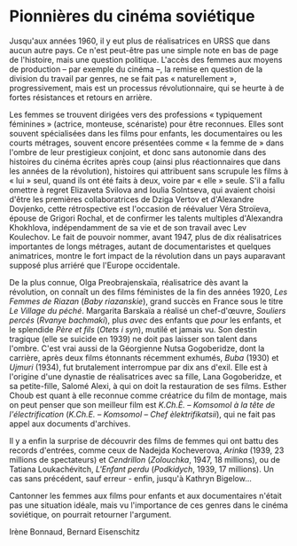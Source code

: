 # Pionnières du cinéma soviétique

Jusqu'aux années 1960, il y eut plus de réalisatrices en URSS que dans aucun autre pays. Ce n'est peut-être pas une simple note en bas de page de l'histoire, mais une question politique. L'accès des femmes aux moyens de production – par exemple du cinéma –, la remise en question de la division du travail par genres, ne se fait pas « naturellement », progressivement, mais est un processus révolutionnaire, qui se heurte à de fortes résistances et retours en arrière.

Les femmes se trouvent dirigées vers des professions « typiquement féminines » (actrice, monteuse, scénariste) pour être reconnues. Elles sont souvent spécialisées dans les films pour enfants, les documentaires ou les courts métrages, souvent encore présentées comme « la femme de » dans l'ombre de leur prestigieux conjoint, et donc sans autonomie dans des histoires du cinéma écrites après coup (ainsi plus réactionnaires que dans les années de la révolution), histoires qui attribuent sans scrupule les films à « lui » seul, quand ils ont été faits à deux, voire par « elle » seule. S'il a fallu omettre à regret Elizaveta Svilova and Ioulia Solntseva, qui avaient choisi d'être les premières collaboratrices de Dziga Vertov et d'Alexandre Dovjenko, cette rétrospective est l'occasion de réévaluer Véra Stroïeva, épouse de Grigori Rochal, et de confirmer les talents multiples d'Alexandra Khokhlova, indépendamment de sa vie et de son travail avec Lev Koulechov. Le fait de pouvoir nommer, avant 1947, plus de dix réalisatrices importantes de longs métrages, autant de documentaristes et quelques animatrices, montre le fort impact de la révolution dans un pays auparavant supposé plus arriéré que l'Europe occidentale.

De la plus connue, Olga Preobrajenskaïa, réalisatrice dès avant la révolution, on connaît un des films féministes de la fin des années 1920, _Les Femmes de Riazan_ (_Baby riazanskie_), grand succès en France sous le titre _Le Village du péché_. Margarita Barskaïa a réalisé un chef-d'œuvre, _Souliers percés_ (_Rvanye bachmaki_), plus _avec_ des enfants que _pour_ les enfants, et le splendide _Père et fils_ (_Otets i syn_), mutilé et jamais vu. Son destin tragique (elle se suicide en 1939) ne doit pas laisser son talent dans l'ombre. C'est vrai aussi de la Géorgienne Nutsa Gogoberidze, dont la carrière, après deux films étonnants récemment exhumés, _Buba_ (1930) et _Ujmuri_ (1934), fut brutalement interrompue par dix ans d'exil. Elle est à l'origine d'une dynastie de réalisatrices avec sa fille, Lana Gogoberidze, et sa petite-fille, Salomé Alexi, à qui on doit la restauration de ses films. Esther Choub est quant à elle reconnue comme créatrice du film de montage, mais on peut penser que son meilleur film est _K.Ch.È. – Komsomol à la tête de l'électrification_ (_K.Ch.E. – Komsomol – Chef èlektrifikatsii_), qui ne fait pas appel aux documents d'archives.

Il y a enfin la surprise de découvrir des films de femmes qui ont battu des records d'entrées, comme ceux de Nadejda Kocheverova, _Arinka_ (1939, 23 millions de spectateurs) et _Cendrillon_ (_Zolouchka_, 1947, 18 millions), ou de Tatiana Loukachévitch, _L'Enfant perdu_ (_Podkidych_, 1939, 17 millions). Un cas sans précédent, sauf erreur - enfin, jusqu'à Kathryn Bigelow...

Cantonner les femmes aux films pour enfants et aux documentaires n'était pas une situation idéale, mais vu l'importance de ces genres dans le cinéma soviétique, on pourrait retourner l'argument.

Irène Bonnaud, Bernard Eisenschitz
